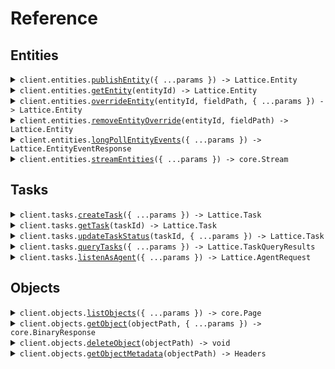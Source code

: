 # Reference
## Entities
<details><summary><code>client.entities.<a href="/src/api/resources/entities/client/Client.ts">publishEntity</a>({ ...params }) -> Lattice.Entity</code></summary>
<dl>
<dd>

#### 📝 Description

<dl>
<dd>

<dl>
<dd>

Publish an entity for ingest into the Entities API. Entities created with this method are "owned" by the originator: other sources, 
such as the UI, may not edit or delete these entities. The server validates entities at API call time and 
returns an error if the entity is invalid.

An entity ID must be provided when calling this endpoint. If the entity referenced by the entity ID does not exist
then it will be created. Otherwise the entity will be updated. An entity will only be updated if its
provenance.sourceUpdateTime is greater than the provenance.sourceUpdateTime of the existing entity.
</dd>
</dl>
</dd>
</dl>

#### 🔌 Usage

<dl>
<dd>

<dl>
<dd>

```typescript
await client.entities.publishEntity({});

```
</dd>
</dl>
</dd>
</dl>

#### ⚙️ Parameters

<dl>
<dd>

<dl>
<dd>

**request:** `Lattice.Entity` 
    
</dd>
</dl>

<dl>
<dd>

**requestOptions:** `Entities.RequestOptions` 
    
</dd>
</dl>
</dd>
</dl>


</dd>
</dl>
</details>

<details><summary><code>client.entities.<a href="/src/api/resources/entities/client/Client.ts">getEntity</a>(entityId) -> Lattice.Entity</code></summary>
<dl>
<dd>

#### 🔌 Usage

<dl>
<dd>

<dl>
<dd>

```typescript
await client.entities.getEntity("entityId");

```
</dd>
</dl>
</dd>
</dl>

#### ⚙️ Parameters

<dl>
<dd>

<dl>
<dd>

**entityId:** `string` — ID of the entity to return
    
</dd>
</dl>

<dl>
<dd>

**requestOptions:** `Entities.RequestOptions` 
    
</dd>
</dl>
</dd>
</dl>


</dd>
</dl>
</details>

<details><summary><code>client.entities.<a href="/src/api/resources/entities/client/Client.ts">overrideEntity</a>(entityId, fieldPath, { ...params }) -> Lattice.Entity</code></summary>
<dl>
<dd>

#### 📝 Description

<dl>
<dd>

<dl>
<dd>

Only fields marked with overridable can be overridden. Please refer to our documentation to see the comprehensive
list of fields that can be overridden. The entity in the request body should only have a value set on the field 
specified in the field path parameter. Field paths are rooted in the base entity object and must be represented 
using lower_snake_case. Do not include "entity" in the field path.

Note that overrides are applied in an eventually consistent manner. If multiple overrides are created 
concurrently for the same field path, the last writer wins.
</dd>
</dl>
</dd>
</dl>

#### 🔌 Usage

<dl>
<dd>

<dl>
<dd>

```typescript
await client.entities.overrideEntity("entityId", "mil_view.disposition");

```
</dd>
</dl>
</dd>
</dl>

#### ⚙️ Parameters

<dl>
<dd>

<dl>
<dd>

**entityId:** `string` — The unique ID of the entity to override
    
</dd>
</dl>

<dl>
<dd>

**fieldPath:** `string` — fieldPath to override
    
</dd>
</dl>

<dl>
<dd>

**request:** `Lattice.EntityOverride` 
    
</dd>
</dl>

<dl>
<dd>

**requestOptions:** `Entities.RequestOptions` 
    
</dd>
</dl>
</dd>
</dl>


</dd>
</dl>
</details>

<details><summary><code>client.entities.<a href="/src/api/resources/entities/client/Client.ts">removeEntityOverride</a>(entityId, fieldPath) -> Lattice.Entity</code></summary>
<dl>
<dd>

#### 📝 Description

<dl>
<dd>

<dl>
<dd>

This operation clears the override value from the specified field path on the entity.
</dd>
</dl>
</dd>
</dl>

#### 🔌 Usage

<dl>
<dd>

<dl>
<dd>

```typescript
await client.entities.removeEntityOverride("entityId", "mil_view.disposition");

```
</dd>
</dl>
</dd>
</dl>

#### ⚙️ Parameters

<dl>
<dd>

<dl>
<dd>

**entityId:** `string` — The unique ID of the entity to undo an override from.
    
</dd>
</dl>

<dl>
<dd>

**fieldPath:** `string` — The fieldPath to clear overrides from.
    
</dd>
</dl>

<dl>
<dd>

**requestOptions:** `Entities.RequestOptions` 
    
</dd>
</dl>
</dd>
</dl>


</dd>
</dl>
</details>

<details><summary><code>client.entities.<a href="/src/api/resources/entities/client/Client.ts">longPollEntityEvents</a>({ ...params }) -> Lattice.EntityEventResponse</code></summary>
<dl>
<dd>

#### 📝 Description

<dl>
<dd>

<dl>
<dd>

This is a long polling API that will first return all pre-existing data and then return all new data as
it becomes available. If you want to start a new polling session then open a request with an empty
'sessionToken' in the request body. The server will return a new session token in the response.
If you want to retrieve the next batch of results from an existing polling session then send the session
token you received from the server in the request body. If no new data is available then the server will
hold the connection open for up to 5 minutes. After the 5 minute timeout period, the server will close the 
connection with no results and you may resume polling with the same session token. If your session falls behind 
more than 3x the total number of entities in the environment, the server will terminate your session. 
In this case you must start a new session by sending a request with an empty session token.
</dd>
</dl>
</dd>
</dl>

#### 🔌 Usage

<dl>
<dd>

<dl>
<dd>

```typescript
await client.entities.longPollEntityEvents({
    sessionToken: "sessionToken"
});

```
</dd>
</dl>
</dd>
</dl>

#### ⚙️ Parameters

<dl>
<dd>

<dl>
<dd>

**request:** `Lattice.EntityEventRequest` 
    
</dd>
</dl>

<dl>
<dd>

**requestOptions:** `Entities.RequestOptions` 
    
</dd>
</dl>
</dd>
</dl>


</dd>
</dl>
</details>

<details><summary><code>client.entities.<a href="/src/api/resources/entities/client/Client.ts">streamEntities</a>({ ...params }) -> core.Stream<Lattice.StreamEntitiesResponse></code></summary>
<dl>
<dd>

#### 📝 Description

<dl>
<dd>

<dl>
<dd>

Establishes a persistent connection to stream entity events as they occur.
</dd>
</dl>
</dd>
</dl>

#### 🔌 Usage

<dl>
<dd>

<dl>
<dd>

```typescript
const response = await client.entities.streamEntities();
for await (const item of response) {
    console.log(item);
}

```
</dd>
</dl>
</dd>
</dl>

#### ⚙️ Parameters

<dl>
<dd>

<dl>
<dd>

**request:** `Lattice.EntityStreamRequest` 
    
</dd>
</dl>

<dl>
<dd>

**requestOptions:** `Entities.RequestOptions` 
    
</dd>
</dl>
</dd>
</dl>


</dd>
</dl>
</details>

## Tasks
<details><summary><code>client.tasks.<a href="/src/api/resources/tasks/client/Client.ts">createTask</a>({ ...params }) -> Lattice.Task</code></summary>
<dl>
<dd>

#### 📝 Description

<dl>
<dd>

<dl>
<dd>

Submit a request to create a task and schedule it for delivery. Tasks, once delivered, will 
be asynchronously updated by their destined agent. 
</dd>
</dl>
</dd>
</dl>

#### 🔌 Usage

<dl>
<dd>

<dl>
<dd>

```typescript
await client.tasks.createTask();

```
</dd>
</dl>
</dd>
</dl>

#### ⚙️ Parameters

<dl>
<dd>

<dl>
<dd>

**request:** `Lattice.TaskCreation` 
    
</dd>
</dl>

<dl>
<dd>

**requestOptions:** `Tasks.RequestOptions` 
    
</dd>
</dl>
</dd>
</dl>


</dd>
</dl>
</details>

<details><summary><code>client.tasks.<a href="/src/api/resources/tasks/client/Client.ts">getTask</a>(taskId) -> Lattice.Task</code></summary>
<dl>
<dd>

#### 🔌 Usage

<dl>
<dd>

<dl>
<dd>

```typescript
await client.tasks.getTask("taskId");

```
</dd>
</dl>
</dd>
</dl>

#### ⚙️ Parameters

<dl>
<dd>

<dl>
<dd>

**taskId:** `string` — ID of task to return
    
</dd>
</dl>

<dl>
<dd>

**requestOptions:** `Tasks.RequestOptions` 
    
</dd>
</dl>
</dd>
</dl>


</dd>
</dl>
</details>

<details><summary><code>client.tasks.<a href="/src/api/resources/tasks/client/Client.ts">updateTaskStatus</a>(taskId, { ...params }) -> Lattice.Task</code></summary>
<dl>
<dd>

#### 📝 Description

<dl>
<dd>

<dl>
<dd>

Update the status of a task.
</dd>
</dl>
</dd>
</dl>

#### 🔌 Usage

<dl>
<dd>

<dl>
<dd>

```typescript
await client.tasks.updateTaskStatus("taskId");

```
</dd>
</dl>
</dd>
</dl>

#### ⚙️ Parameters

<dl>
<dd>

<dl>
<dd>

**taskId:** `string` — ID of task to update status of
    
</dd>
</dl>

<dl>
<dd>

**request:** `Lattice.TaskStatusUpdate` 
    
</dd>
</dl>

<dl>
<dd>

**requestOptions:** `Tasks.RequestOptions` 
    
</dd>
</dl>
</dd>
</dl>


</dd>
</dl>
</details>

<details><summary><code>client.tasks.<a href="/src/api/resources/tasks/client/Client.ts">queryTasks</a>({ ...params }) -> Lattice.TaskQueryResults</code></summary>
<dl>
<dd>

#### 📝 Description

<dl>
<dd>

<dl>
<dd>

Query for tasks by a specified search criteria.
</dd>
</dl>
</dd>
</dl>

#### 🔌 Usage

<dl>
<dd>

<dl>
<dd>

```typescript
await client.tasks.queryTasks();

```
</dd>
</dl>
</dd>
</dl>

#### ⚙️ Parameters

<dl>
<dd>

<dl>
<dd>

**request:** `Lattice.TaskQuery` 
    
</dd>
</dl>

<dl>
<dd>

**requestOptions:** `Tasks.RequestOptions` 
    
</dd>
</dl>
</dd>
</dl>


</dd>
</dl>
</details>

<details><summary><code>client.tasks.<a href="/src/api/resources/tasks/client/Client.ts">listenAsAgent</a>({ ...params }) -> Lattice.AgentRequest</code></summary>
<dl>
<dd>

#### 📝 Description

<dl>
<dd>

<dl>
<dd>

This is a long polling API that will block until a new task is ready for delivery. If no new task is 
available then the server will hold on to your request for up to 5 minutes, after that 5 minute timeout 
period you will be expected to reinitiate a new request.
</dd>
</dl>
</dd>
</dl>

#### 🔌 Usage

<dl>
<dd>

<dl>
<dd>

```typescript
await client.tasks.listenAsAgent();

```
</dd>
</dl>
</dd>
</dl>

#### ⚙️ Parameters

<dl>
<dd>

<dl>
<dd>

**request:** `Lattice.AgentListener` 
    
</dd>
</dl>

<dl>
<dd>

**requestOptions:** `Tasks.RequestOptions` 
    
</dd>
</dl>
</dd>
</dl>


</dd>
</dl>
</details>

## Objects
<details><summary><code>client.objects.<a href="/src/api/resources/objects/client/Client.ts">listObjects</a>({ ...params }) -> core.Page<Lattice.PathMetadata, Lattice.ListResponse></code></summary>
<dl>
<dd>

#### 📝 Description

<dl>
<dd>

<dl>
<dd>

Lists objects in your environment. You can define a prefix to list a subset of your objects. If you do not set a prefix, Lattice returns all available objects. By default this endpoint will list local objects only.
</dd>
</dl>
</dd>
</dl>

#### 🔌 Usage

<dl>
<dd>

<dl>
<dd>

```typescript
const pageableResponse = await client.objects.listObjects({
    prefix: "prefix",
    sinceTimestamp: "2024-01-15T09:30:00Z",
    pageToken: "pageToken",
    allObjectsInMesh: true
});
for await (const item of pageableResponse) {
    console.log(item);
}

// Or you can manually iterate page-by-page
let page = await client.objects.listObjects({
    prefix: "prefix",
    sinceTimestamp: "2024-01-15T09:30:00Z",
    pageToken: "pageToken",
    allObjectsInMesh: true
});
while (page.hasNextPage()) {
    page = page.getNextPage();
}

// You can also access the underlying response
const response = page.response;

```
</dd>
</dl>
</dd>
</dl>

#### ⚙️ Parameters

<dl>
<dd>

<dl>
<dd>

**request:** `Lattice.ListObjectsRequest` 
    
</dd>
</dl>

<dl>
<dd>

**requestOptions:** `Objects.RequestOptions` 
    
</dd>
</dl>
</dd>
</dl>


</dd>
</dl>
</details>

<details><summary><code>client.objects.<a href="/src/api/resources/objects/client/Client.ts">getObject</a>(objectPath, { ...params }) -> core.BinaryResponse</code></summary>
<dl>
<dd>

#### 📝 Description

<dl>
<dd>

<dl>
<dd>

Fetches an object from your environment using the objectPath path parameter.
</dd>
</dl>
</dd>
</dl>

#### 🔌 Usage

<dl>
<dd>

<dl>
<dd>

```typescript
await client.objects.getObject("objectPath");

```
</dd>
</dl>
</dd>
</dl>

#### ⚙️ Parameters

<dl>
<dd>

<dl>
<dd>

**objectPath:** `string` — The path of the object to fetch.
    
</dd>
</dl>

<dl>
<dd>

**request:** `Lattice.GetObjectRequest` 
    
</dd>
</dl>

<dl>
<dd>

**requestOptions:** `Objects.RequestOptions` 
    
</dd>
</dl>
</dd>
</dl>


</dd>
</dl>
</details>

<details><summary><code>client.objects.<a href="/src/api/resources/objects/client/Client.ts">deleteObject</a>(objectPath) -> void</code></summary>
<dl>
<dd>

#### 📝 Description

<dl>
<dd>

<dl>
<dd>

Deletes an object from your environment given the objectPath path parameter.
</dd>
</dl>
</dd>
</dl>

#### 🔌 Usage

<dl>
<dd>

<dl>
<dd>

```typescript
await client.objects.deleteObject("objectPath");

```
</dd>
</dl>
</dd>
</dl>

#### ⚙️ Parameters

<dl>
<dd>

<dl>
<dd>

**objectPath:** `string` — The path of the object to delete.
    
</dd>
</dl>

<dl>
<dd>

**requestOptions:** `Objects.RequestOptions` 
    
</dd>
</dl>
</dd>
</dl>


</dd>
</dl>
</details>

<details><summary><code>client.objects.<a href="/src/api/resources/objects/client/Client.ts">getObjectMetadata</a>(objectPath) -> Headers</code></summary>
<dl>
<dd>

#### 📝 Description

<dl>
<dd>

<dl>
<dd>

Returns metadata for a specified object path. Use this to fetch metadata such as object size (size_bytes), its expiry time (expiry_time), or its latest update timestamp (last_updated_at).
</dd>
</dl>
</dd>
</dl>

#### 🔌 Usage

<dl>
<dd>

<dl>
<dd>

```typescript
await client.objects.getObjectMetadata("objectPath");

```
</dd>
</dl>
</dd>
</dl>

#### ⚙️ Parameters

<dl>
<dd>

<dl>
<dd>

**objectPath:** `string` — The path of the object to query.
    
</dd>
</dl>

<dl>
<dd>

**requestOptions:** `Objects.RequestOptions` 
    
</dd>
</dl>
</dd>
</dl>


</dd>
</dl>
</details>
